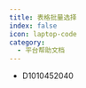```yaml
---
title: 表格批量选择
index: false
icon: laptop-code
category:
  - 平台帮助文档
---
```

- D1010452040
<Catalog />
